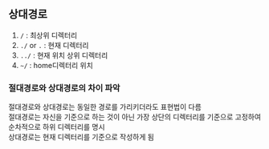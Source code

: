 ## 상대경로
1. ```/``` : 최상위 디렉터리
2. ```./``` or ```.``` : 현재 디렉터리
3. ```../``` : 현재 위치 상위 디렉터리
4. ```~/``` : home디렉터리 위치

### 절대경로와 상대경로의 차이 파악
절대경로와 상대경로는 동일한 경로를 가리키더라도 표현법이 다름  
절대경로는 자신을 기준으로 하는 것이 아닌 가장 상단의 디렉터리를 기준으로 고정하여 순차적으로 하위 디렉터리를 명시  
상대경로는 현재 디렉터리를 기준으로 작성하게 됨